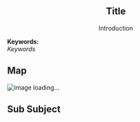 <h2 align="center">Title</h2>
<p align="center">Introduction</p>

**Keywords:**<br/>
*Keywords*

## Map
![image loading...](../exports-en/8.1.Title.png?raw=true)

## Sub Subject
